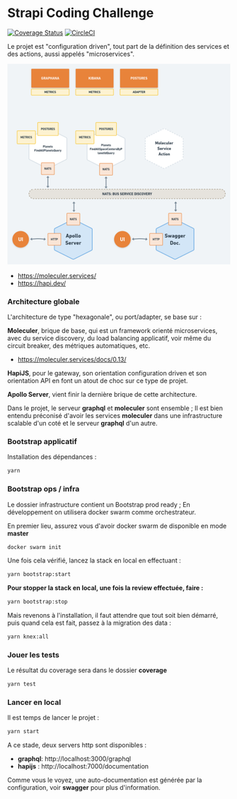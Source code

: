 # Strapi Coding Challenge

[![Coverage Status](https://coveralls.io/repos/github/gperreymond/strapi-coding-challenge/badge.svg?branch=master)](https://coveralls.io/github/gperreymond/strapi-coding-challenge?branch=master)  [![CircleCI](https://circleci.com/gh/gperreymond/strapi-coding-challenge.svg?style=shield)](https://circleci.com/gh/gperreymond/strapi-coding-challenge)

Le projet est "configuration driven", tout part de la définition des services et des actions, aussi appelés "microservices".

![moleculer services](moleculer.png?raw=true)

- https://moleculer.services/
- https://hapi.dev/

### Architecture globale

L'architecture de type "hexagonale", ou port/adapter, se base sur :

__Moleculer__, brique de base, qui est un framework orienté microservices, avec du service discovery, du load balancing applicatif, voir même du circuit breaker, des métriques automatiques, etc.

- https://moleculer.services/docs/0.13/

__HapiJS__, pour le gateway, son orientation configuration driven et son orientation API en font un atout de choc sur ce type de projet.

__Apollo Server__, vient finir la dernière brique de cette architecture.

Dans le projet, le serveur __graphql__ et __moleculer__ sont ensemble ; Il est bien entendu préconisé d'avoir les services __moleculer__ dans une infrastructure scalable d'un coté et le serveur __graphql__ d'un autre.

### Bootstrap applicatif

Installation des dépendances :

```sh
yarn
```

### Bootstrap ops / infra

Le dossier infrastructure contient un Bootstrap prod ready ; En développement on utilisera docker swarm comme orchestrateur.

En premier lieu, assurez vous d'avoir docker swarm de disponible en mode __master__

```sh
docker swarm init
```

Une fois cela vérifié, lancez la stack en local en effectuant :

```sh
yarn bootstrap:start
```

__Pour stopper la stack en local, une fois la review effectuée, faire :__

```sh
yarn bootstrap:stop
```

Mais revenons à l'installation, il faut attendre que tout soit bien démarré, puis quand cela est fait, passez à la migration des data :

```sh
yarn knex:all
```

### Jouer les tests

Le résultat du coverage sera dans le dossier __coverage__

```sh
yarn test
```

### Lancer en local

Il est temps de lancer le projet :

```sh
yarn start
```

A ce stade, deux servers http sont disponibles :

- __graphql__: http://localhost:3000/graphql
- __hapijs__ : http://localhost:7000/documentation

Comme vous le voyez, une auto-documentation est générée par la configuration, voir __swagger__ pour plus d'information.
